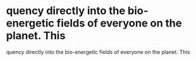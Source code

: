 # quency directly into the bio-energetic fields of everyone on the planet. This

quency directly into the bio-energetic fields of everyone on the planet. This